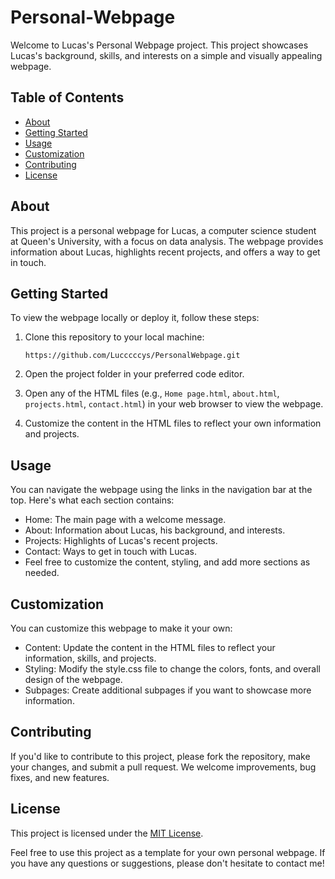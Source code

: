 # Personal-Webpage

Welcome to Lucas's Personal Webpage project. This project showcases Lucas's background, skills, and interests on a simple and visually appealing webpage.

## Table of Contents

- [About](#about)
- [Getting Started](#getting-started)
- [Usage](#usage)
- [Customization](#customization)
- [Contributing](#contributing)
- [License](#license)

## About

This project is a personal webpage for Lucas, a computer science student at Queen's University, with a focus on data analysis. The webpage provides information about Lucas, highlights recent projects, and offers a way to get in touch.

## Getting Started

To view the webpage locally or deploy it, follow these steps:

1. Clone this repository to your local machine:
   
   ```bashget
   https://github.com/Lucccccys/PersonalWebpage.git
2. Open the project folder in your preferred code editor.

3. Open any of the HTML files (e.g., `Home page.html`, `about.html`, `projects.html`, `contact.html`) in your web browser to view the webpage.

4. Customize the content in the HTML files to reflect your own information and projects.

## Usage

You can navigate the webpage using the links in the navigation bar at the top. Here's what each section contains:

- Home: The main page with a welcome message.
- About: Information about Lucas, his background, and interests.
- Projects: Highlights of Lucas's recent projects.
- Contact: Ways to get in touch with Lucas.
- Feel free to customize the content, styling, and add more sections as needed.

## Customization

You can customize this webpage to make it your own:

- Content: Update the content in the HTML files to reflect your information, skills, and projects.
- Styling: Modify the style.css file to change the colors, fonts, and overall design of the webpage.
- Subpages: Create additional subpages if you want to showcase more information.

## Contributing

If you'd like to contribute to this project, please fork the repository, make your changes, and submit a pull request. We welcome improvements, bug fixes, and new features.

## License

This project is licensed under the [MIT License](LICENSE).

Feel free to use this project as a template for your own personal webpage. If you have any questions or suggestions, please don't hesitate to contact me!


